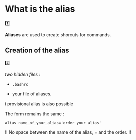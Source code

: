 # **What is the alias**

:one:

**Aliases** are used to create shorcuts for commands.

## **Creation of the alias**

:two:

*two hidden files* :

- `.bashrc`

- your file of aliases.

:information_source: provisional alias is also possible

The form remains the same :
```
alias name_of_your_alias='order your alias'
```

:bangbang: No space between the name of the alias, = and the order. :bangbang:
